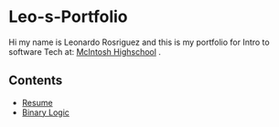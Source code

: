 # Leo-s-Portfolio
Hi my name is Leonardo Rosriguez and this is my portfolio for Intro to software Tech at: [McIntosh Highschool](https://www.fcboe.org/mhs) .

## Contents
- [Resume](RESUME.md)
- [Binary Logic](Binary-Logic)
